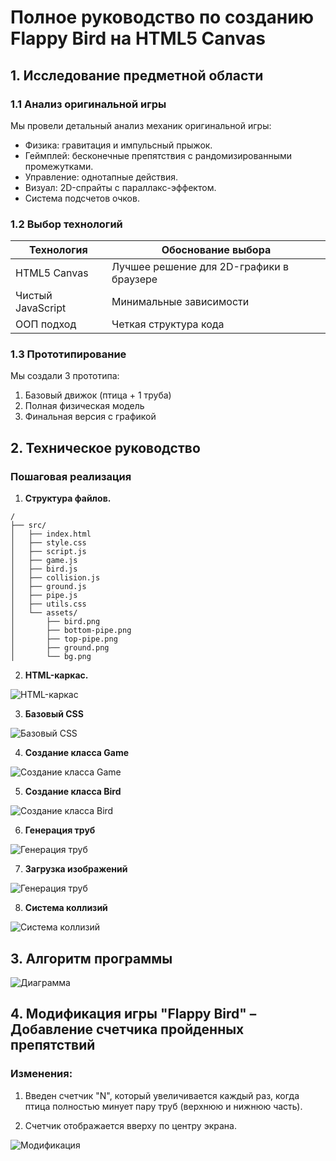 # Полное руководство по созданию Flappy Bird на HTML5 Canvas

## 1. Исследование предметной области

### 1.1 Анализ оригинальной игры
Мы провели детальный анализ механик оригинальной игры:
   - Физика: гравитация и импульсный прыжок.
   - Геймплей: бесконечные препятствия с рандомизированными промежутками.
   - Управление: однотапные действия.
   - Визуал: 2D-спрайты с параллакс-эффектом.
   - Система подсчетов очков.

### 1.2 Выбор технологий
| Технология | Обоснование выбора |
|------------|--------------------|
| HTML5 Canvas | Лучшее решение для 2D-графики в браузере |
| Чистый JavaScript | Минимальные зависимости |
| ООП подход | Четкая структура кода |


### 1.3 Прототипирование
Мы создали 3 прототипа:
1. Базовый движок (птица + 1 труба)
2. Полная физическая модель
3. Финальная версия с графикой

## 2. Техническое руководство

### Пошаговая реализация

1. **Структура файлов.**
```plaintext
/
├── src/
│   ├── index.html
│   ├── style.css
│   ├── script.js
│   ├── game.js
│   ├── bird.js
│   ├── collision.js
│   ├── ground.js
│   ├── pipe.js
│   ├── utils.css
│   └── assets/
│       ├── bird.png
│       ├── bottom-pipe.png
│       ├── top-pipe.png
│       ├── ground.png
│       └── bg.png
```
2. **HTML-каркас.**

![HTML-каркас](./img/html.png)

3. **Базовый CSS**
   
![Базовый CSS](./img/css.png)

4. **Создание класса Game**
   
![Создание класса Game](./img/game.png)

5. **Создание класса Bird**
   
![Создание класса Bird](./img/bird.png)

6. **Генерация труб**
    
![Генерация труб](./img/pipe.png)

7. **Загрузка изображений**
    
![Генерация труб](./img/load-img.png)

8. **Система коллизий**
    
![Система коллизий](./img/collision.png)


## 3. Алгоритм программы

![Диаграмма](./img/ER.png)

## 4. Модификация игры "Flappy Bird" – Добавление счетчика пройденных препятствий

### Изменения:

1. Введен счетчик "N", который увеличивается каждый раз, когда птица полностью минует пару труб (верхнюю и нижнюю часть).

2. Счетчик отображается вверху по центру экрана.

![Модификация](./img/modification.png)


